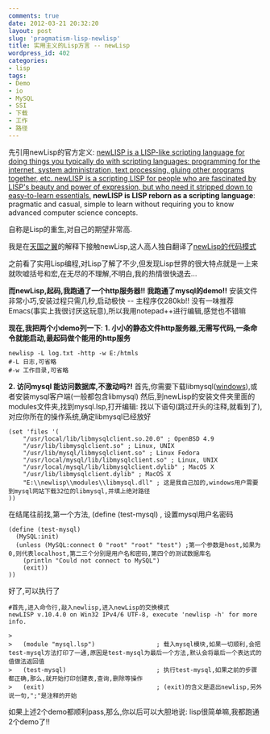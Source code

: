 ```yaml
---
comments: true
date: 2012-03-21 20:32:20
layout: post
slug: 'pragmatism-lisp-newlisp'
title: 实用主义的Lisp方言 -- newLisp
wordpress_id: 402
categories:
- lisp
tags:
- Demo
- io
- MySQL
- SSI
- 下载
- 工作
- 路径
---
```


先引用newLisp的官方定义:
[newLISP is a LISP-like scripting language for doing things you typically do with scripting languages: programming for the internet, system administration, text processing, gluing other programs together, etc. newLISP is a scripting LISP for people who are fascinated by LISP's beauty and power of expression, but who need it stripped down to easy-to-learn essentials.](http://www.newlisp.org/index.cgi?FAQ)
**newLISP is LISP reborn as a scripting language**: pragmatic and casual, simple to learn without requiring you to know advanced computer science concepts.

自称是Lisp的重生,对自己的期望非常高.

我是在[天国之翼](http://my.opera.com/freewinger/blog/)的解释下接触newLisp,这人高人独自翻译了[newLisp的代码模式](http://www.newlisp.org/CodePatterns-cn.html)

之前看了实用Lisp编程,对Lisp了解了不少,但发现Lisp世界的很大特点就是一上来就吹嘘括号和宏,在无尽的不理解,不明白,我的热情很快退去...

**而newLisp,起码,我跑通了一个http服务器!! 我跑通了mysql的demo!!**
安装文件非常小巧,安装过程只需几秒,启动极快 -- 主程序仅280kb!!
没有一味推荐Emacs(事实上我很讨厌这玩意),所以我用notepad++进行编辑,感觉也不错嘛

**现在,我把两个小demo列一下**:
**1. 小小的静态文件http服务器,无需写代码,一条命令就能启动,最起码做个能用的http服务**

    
    
    newlisp -L log.txt -http -w E:/htmls
    #-L 日志,可省略
    #-w 工作目录,可省略
    



**2. 访问mysql 能访问数据库,不激动吗?!**
首先,你需要下载libmysql([windows](http://mysql.oss.eznetsols.org/Downloads/Connector-C/mysql-connector-c-noinstall-6.0.2-win32.zip)),或者安装mysql客户端(一般都包含libmysql)
然后,到newLisp的安装文件夹里面的modules文件夹,找到mysql.lsp,打开编辑:
找以下语句(跳过开头的注释,就看到了),对应你所在的操作系统,确定libmysql已经放好

    
    
    (set 'files '(
    	"/usr/local/lib/libmysqlclient.so.20.0" ; OpenBSD 4.9
    	"/usr/lib/libmysqlclient.so" ; Linux, UNIX
    	"/usr/lib/mysql/libmysqlclient.so" ; Linux Fedora
    	"/usr/local/mysql/lib/libmysqlclient.so" ; Linux, UNIX
    	"/usr/local/mysql/lib/libmysqlclient.dylib" ; MacOS X
    	"/usr/lib/libmysqlclient.dylib" ; MacOS X
    	"E:\\newlisp\\modules\\libmysql.dll" ; 这是我自己加的,windows用户需要到mysql网站下载32位的libmysql,并填上绝对路径
    ))
    


在结尾往前找,第一个方法, (define (test-mysql) , 设置mysql用户名密码

    
    
    (define (test-mysql)
      (MySQL:init)
      (unless (MySQL:connect 0 "root" "root" "test") ;第一个参数是host,如果为0,则代表localhost,第二三个分别是用户名和密码,第四个的测试数据库名
        (println "Could not connect to MySQL")
    	(exit))
    ))
    


好了,可以执行了

    
    
    #首先,进入命令行,敲入newlisp,进入newLisp的交换模式
    newLISP v.10.4.0 on Win32 IPv4/6 UTF-8, execute 'newlisp -h' for more info.
    
    >
    >   (module "mysql.lsp")                 ; 载入mysql模块,如果一切顺利,会把test-mysql方法打印了一通,原因是test-mysql为最后一个方法,默认会将最后一个表达式的值做法返回值
    >   (test-mysql)                         ; 执行test-mysql,如果之前的步骤都正确,那么,就开始打印创建表,查询,删除等操作
    >   (exit)                               ; (exit)的含义是退出newlisp,另外说一句,";"是注释的开始
    



如果上述2个demo都顺利pass,那么,你以后可以大胆地说: lisp很简单嘛,我都跑通2个demo了!!
